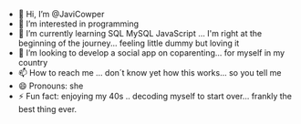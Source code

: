 - 👋 Hi, I’m @JaviCowper
- 👀 I’m interested in programming
- 🌱 I’m currently learning SQL MySQL JavaScript ... I'm right at the beginning of the journey... feeling  little dummy but loving it
- 💞️ I’m looking to develop a social app on coparenting... for myself in my country
- 📫 How to reach me ... don´t know yet how this works... so you tell me
- 😄 Pronouns: she
- ⚡ Fun fact: enjoying my 40s .. decoding myself to start over... frankly the best thing ever.

<!---
JaviCowper/JaviCowper is a ✨ special ✨ repository because its `README.md` (this file) appears on your GitHub profile.
You can click the Preview link to take a look at your changes.
--->

